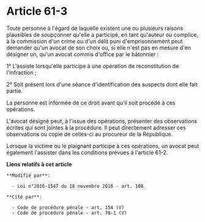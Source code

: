 # Article 61-3

Toute personne à l'égard de laquelle existent une ou plusieurs raisons plausibles de soupçonner qu'elle a participé, en tant
qu'auteur ou complice, à la commission d'un crime ou d'un délit puni d'emprisonnement peut demander qu'un avocat de son choix
ou, si elle n'est pas en mesure d'en désigner un, qu'un avocat commis d'office par le bâtonnier : 

1° L'assiste lorsqu'elle participe à une opération de reconstitution de l'infraction ;

2° Soit présent lors d'une séance d'identification des suspects dont elle fait partie.

La personne est informée de ce droit avant qu'il soit procédé à ces opérations.

L'avocat désigné peut, à l'issue des opérations, présenter des observations écrites qui sont jointes à la procédure. Il peut
directement adresser ces observations ou copie de celles-ci au procureur de la République.

Lorsque la victime ou le plaignant participe à ces opérations, un avocat peut également l'assister dans les conditions
prévues à l'article 61-2.

**Liens relatifs à cet article**

	**Modifié par**:

	  - Loi n°2016-1547 du 18 novembre 2016 - art. 108

	**Cité par**:

	  - Code de procédure pénale - art. 154 (V)
	  - Code de procédure pénale - art. 76-1 (V)
